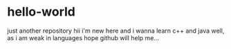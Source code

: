 # hello-world
just another repository
hii
i'm new here and i wanna learn c++ and java well, as i am weak in languages hope github will help me...
